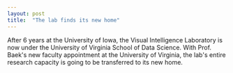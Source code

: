 ```yaml
---
layout: post
title:  "The lab finds its new home"
---
```


After 6 years at the University of Iowa, the Visual Intelligence Laboratory is now under the University of Virginia School of Data Science.
With Prof. Baek's new faculty appointment at the University of Virginia, the lab's entire research capacity is going to be transferred to its new home.